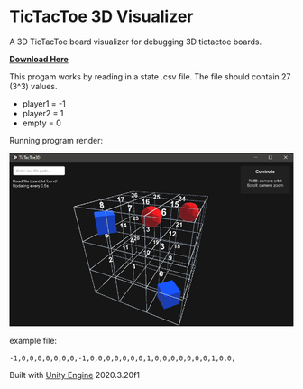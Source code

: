 # TicTacToe 3D Visualizer

A 3D TicTacToe board visualizer for debugging 3D tictactoe boards.


[**Download Here**](https://github.com/BryanDedeur/tictactoe3d-visualizer/releases)

This progam works by reading in a state .csv file. The file should contain 27 (3^3) values. 
- player1 = -1
- player2 = 1
- empty = 0

Running program render:

![Visualizer](img/visualizer.png)

example file:
```
-1,0,0,0,0,0,0,0,-1,0,0,0,0,0,0,0,1,0,0,0,0,0,0,0,1,0,0,
```

Built with [Unity Engine](https://unity3d.com/get-unity/download) 2020.3.20f1


